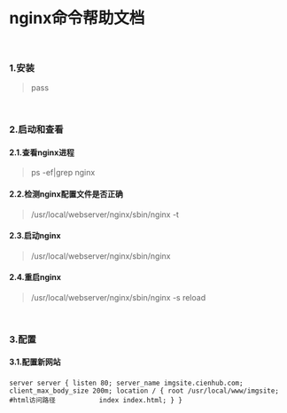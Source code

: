 # nginx命令帮助文档
<br/>

### 1.安装
> pass

<br/>

### 2.启动和查看
#### 2.1.查看nginx进程
> ps -ef|grep nginx

#### 2.2.检测nginx配置文件是否正确
> /usr/local/webserver/nginx/sbin/nginx -t

#### 2.3.启动nginx
> /usr/local/webserver/nginx/sbin/nginx

#### 2.4.重启nginx
> /usr/local/webserver/nginx/sbin/nginx -s reload

<br/>

### 3.配置
#### 3.1.配置新网站
​```server
server {
    listen 80;
    server_name imgsite.cienhub.com;
    client_max_body_size 200m;
    location / {
        root /usr/local/www/imgsite; #html访问路径  
        index index.html;
    }
}
​```